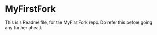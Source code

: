 # MyFirstFork

This is a Readme file, for the MyFirstFork repo. Do refer this before going any further ahead.
